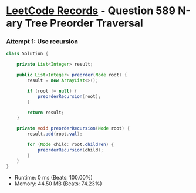 # [LeetCode Records](../../README.md) - Question 589 N-ary Tree Preorder Traversal

### Attempt 1: Use  recursion
```java
class Solution {

    private List<Integer> result;

    public List<Integer> preorder(Node root) {
        result = new ArrayList<>();

        if (root != null) {
            preorderRecursion(root);
        }

        return result;
    }

    private void preorderRecursion(Node root) {
        result.add(root.val);

        for (Node child: root.children) {
            preorderRecursion(child);
        }   
    }
}
```
- Runtime: 0 ms (Beats: 100.00%)
- Memory: 44.50 MB (Beats: 74.23%)

<br>
